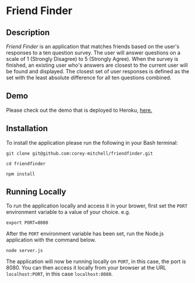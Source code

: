 # Friend Finder

## Description
*Friend Finder* is an application that matches friends based on the user's responses to a ten question survey. The user will answer questions on a scale of 1 (Strongly Disagree) to 5 (Strongly Agree). When the survey is finished, an existing user who's answers are closest to the current user will be found and displayed. The closest set of user responses is defined as the set with the least absolute difference for all ten questions combined.

## Demo

Please check out the demo that is deployed to Heroku, [here.]()

## Installation

To install the application please run the following in your Bash terminal:

```
git clone git@github.com:corey-mitchell/friendfinder.git

cd friendfinder

npm install
```

## Running Locally

To run the application locally and access it in your brower, first set the ```PORT``` environment variable to a value of your choice. e.g.

```
export PORT=8080
```

After the ```PORT``` environment variable has been set, run the Node.js application with the command below.

```
node server.js
```

The application will now be running locally on ```PORT```, in this case, the port is 8080. You can then access it locally from your browser at the URL ```localhost:PORT```, in this case ```localhost:8080```.

